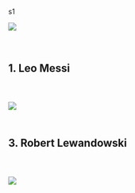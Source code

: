 s1
<!DOCTYPE HTML>
<html lang="pl">
<head>
	<meta charset="uft-8"/>
	<title>Najlepsi piłkarze</title>
	<meta name="description" content="ciekawostki na temat piłki nożnej"/>
	<meta name="keywords" content="pomoc dla fanów piłki noznej"/>
	<meta http-equiv="X-UA-Compatible" content="IE=edge,chrome=1"/>

</head>

<body>
	<img src="img/giphy piłka.gif" /> <br/>
	<br/><br/>
	<h2>1. Leo Messi <h2/> <br/>
	<img src="img/leo messi.jpg/>
	<br/><br/>
	<h2>2. Cristiano ronaldo <h2/> <br/>
	<img src="img/ronaldo.jpg"/>
	<br/><br/>
	<h2>3. Robert Lewandowski <h2/> <br/>
	<img src="img/lewy.jpg"/>
</body>  
</html>



